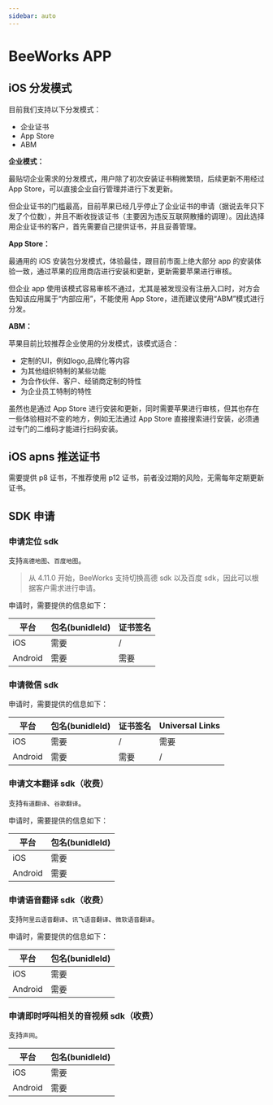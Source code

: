 ```yaml
---
sidebar: auto
---
```


# BeeWorks APP

## iOS 分发模式

目前我们支持以下分发模式：

- 企业证书
- App Store
- ABM

**企业模式：**

最贴切企业需求的分发模式，用户除了初次安装证书稍微繁琐，后续更新不用经过 App Store，可以直接企业自行管理并进行下发更新。

但企业证书的门槛最高，目前苹果已经几乎停止了企业证书的申请（据说去年只下发了个位数），并且不断收拢该证书（主要因为违反互联网散播的调理）。因此选择用企业证书的客户，首先需要自己提供证书，并且妥善管理。

**App Store：**

最通用的 iOS 安装包分发模式，体验最佳，跟目前市面上绝大部分 app 的安装体验一致，通过苹果的应用商店进行安装和更新，更新需要苹果进行审核。

但企业 app 使用该模式容易审核不通过，尤其是被发现没有注册入口时，对方会告知该应用属于“内部应用”，不能使用 App Store，进而建议使用“ABM”模式进行分发。

**ABM：**

苹果目前比较推荐企业使用的分发模式，该模式适合：

- 定制的UI，例如logo,品牌化等内容
- 为其他组织特制的某些功能
- 为合作伙伴、客户、经销商定制的特性
- 为企业员工特制的特性

虽然也是通过 App Store 进行安装和更新，同时需要苹果进行审核，但其也存在一些体验相对不变的地方，例如无法通过 App Store 直接搜索进行安装，必须通过专门的二维码才能进行扫码安装。

## iOS apns 推送证书

需要提供 p8 证书，不推荐使用 p12 证书，前者没过期的风险，无需每年定期更新证书。

## SDK 申请

### 申请定位 sdk

支持`高德地图`、`百度地图`。

> 从 4.11.0 开始，BeeWorks 支持切换高德 sdk 以及百度 sdk，因此可以根据客户需求进行申请。

申请时，需要提供的信息如下：

|  平台 | 包名(bunidleId) | 证书签名 |
|--|--|--|
| iOS | 需要 | / |
| Android | 需要 | 需要 |


### 申请微信 sdk

申请时，需要提供的信息如下：

|  平台 | 包名(bunidleId) | 证书签名 | Universal Links |
|--|--|--|--|
| iOS | 需要 | / | 需要 |
| Android | 需要 | 需要 | / | 


### 申请文本翻译 sdk（收费）

支持`有道翻译`、`谷歌翻译`。 

申请时，需要提供的信息如下：

|  平台 | 包名(bunidleId) |
|--|--|
| iOS | 需要 |
| Android | 需要 | 

### 申请语音翻译 sdk（收费）

支持`阿里云语音翻译`、`讯飞语音翻译`、`微软语音翻译`。

申请时，需要提供的信息如下：

|  平台 | 包名(bunidleId) |
|--|--|
| iOS | 需要 |
| Android | 需要 | 

### 申请即时呼叫相关的音视频 sdk（收费）

支持`声网`。

|  平台 | 包名(bunidleId) |
|--|--|
| iOS | 需要 |
| Android | 需要 | 



